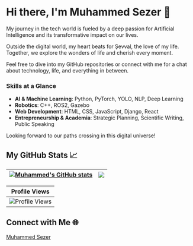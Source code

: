 # Hi there, I'm Muhammed Sezer 👋

My journey in the tech world is fueled by a deep passion for Artificial Intelligence and its transformative impact on our lives.

Outside the digital world, my heart beats for Şevval, the love of my life. Together, we explore the wonders of life and cherish every moment.

Feel free to dive into my GitHub repositories or connect with me for a chat about technology, life, and everything in between.

### Skills at a Glance
- **AI & Machine Learning**: Python, PyTorch, YOLO, NLP, Deep Learning
- **Robotics**: C++, ROS2, Gazebo
- **Web Development**: HTML, CSS, JavaScript, Django, React
- **Entrepreneurship & Academia**: Strategic Planning, Scientific Writing, Public Speaking

Looking forward to our paths crossing in this digital universe!

## My GitHub Stats 📈

| <a href="https://github.com/sezer-muhammed"><img align="center" src="https://github-readme-stats.vercel.app/api?username=sezer-muhammed&show_icons=true&include_all_commits=true&theme=buefy&hide_border=true" alt="Muhammed's GitHub stats" /></a> | <a href="https://github.com/sezer-muhammed"><img align="center" src="https://github-readme-stats.vercel.app/api/top-langs/?username=sezer-muhammed&layout=compact&theme=buefy&hide_border=true" /></a> |
| ------------- | ------------- |

| Profile Views |
|---------------|
| ![Profile Views](https://komarev.com/ghpvc/?username=sezer-muhammed&color=brightgreen) |


## Connect with Me 🌐
[Muhammed Sezer](https://tr.linkedin.com/in/imsezer/tr?trk=profile-badge)
